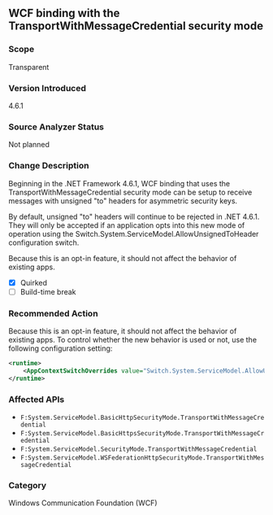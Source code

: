 ## WCF binding with the TransportWithMessageCredential security mode

### Scope
Transparent

### Version Introduced
4.6.1

### Source Analyzer Status
Not planned

### Change Description
Beginning in the .NET Framework 4.6.1, WCF binding that uses the TransportWithMessageCredential security mode can be setup to receive messages with unsigned "to" headers for asymmetric security keys.

By default, unsigned "to" headers will continue to be rejected in .NET 4.6.1. They will only be accepted if an application opts into this new mode of operation using the Switch.System.ServiceModel.AllowUnsignedToHeader configuration switch.

Because this is an opt-in feature, it should not affect the behavior of existing apps.

- [X] Quirked
- [ ] Build-time break

### Recommended Action
Because this is an opt-in feature, it should not affect the behavior of existing apps. To control whether the new behavior is used or not, use the following configuration setting:

```xml
<runtime>
    <AppContextSwitchOverrides value="Switch.System.ServiceModel.AllowUnsignedToHeader=true" />
</runtime>
```

### Affected APIs
* `F:System.ServiceModel.BasicHttpSecurityMode.TransportWithMessageCredential`
* `F:System.ServiceModel.BasicHttpsSecurityMode.TransportWithMessageCredential`
* `F:System.ServiceModel.SecurityMode.TransportWithMessageCredential`
* `F:System.ServiceModel.WSFederationHttpSecurityMode.TransportWithMessageCredential`

### Category
Windows Communication Foundation (WCF)

<!-- breaking change id: 142 -->
